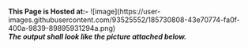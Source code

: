 <html>
  <body>
    <p>
      <b>This Page is Hosted at:-</b>
      <strong> <a href="https://mriganka56.github.io/75th-Indpendence-Day", target="_blank"></a></strong>
      ![image](https://user-images.githubusercontent.com/93525552/185730808-43e70774-fa0f-400a-9839-89895931294a.png)
      <br><b><i>The output shall look like the picture attached below.</b></i>
    </p>
    </body>
</html>

